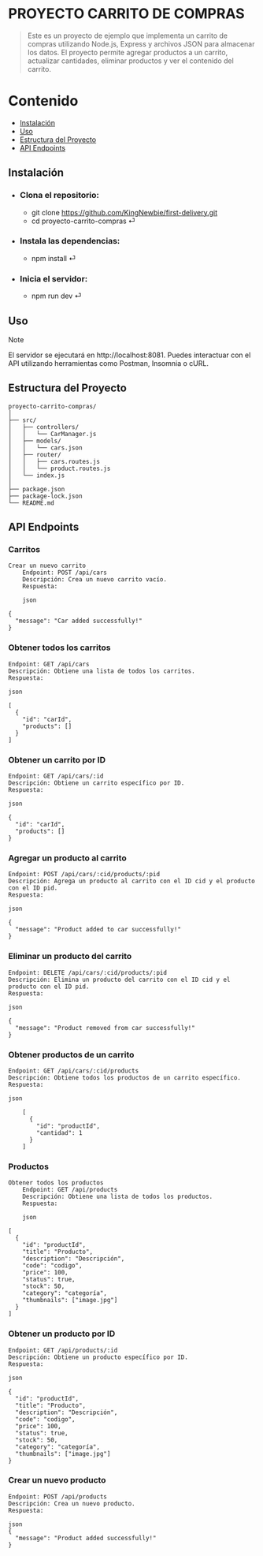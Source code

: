 # PROYECTO CARRITO DE COMPRAS

> Este es un proyecto de ejemplo que implementa un carrito de compras utilizando Node.js, Express y archivos JSON para almacenar los datos. El proyecto permite agregar productos a un carrito, actualizar cantidades, eliminar productos y ver el contenido del carrito.

# Contenido

  
- [Instalación](#Instalación)
- [Uso](#uso)
- [Estructura del Proyecto](#estructura-del-proyecto)
- [API Endpoints](#api-endpoints)

## Instalación

- ### Clona el repositorio:
  - git clone https://github.com/KingNewbie/first-delivery.git
  - cd proyecto-carrito-compras ⏎ 

- ### Instala las dependencias:
  - npm install ⏎ 
- ### Inicia el servidor:
  - npm run dev ⏎

## Uso
> [!NOTE]
> El servidor se ejecutará en http://localhost:8081. Puedes interactuar con el API utilizando herramientas como Postman, Insomnia o cURL.
## Estructura del Proyecto

```
proyecto-carrito-compras/
│
├── src/
│   ├── controllers/
│   │   └── CarManager.js
│   ├── models/
│   │   └── cars.json
│   ├── router/
│   │   ├── cars.routes.js
│   │   └── product.routes.js
│   └── index.js
│
├── package.json
├── package-lock.json
└── README.md
```


## API Endpoints
### Carritos

    Crear un nuevo carrito
        Endpoint: POST /api/cars
        Descripción: Crea un nuevo carrito vacío.
        Respuesta:

        json

    {
      "message": "Car added successfully!"
    }

### Obtener todos los carritos

    Endpoint: GET /api/cars
    Descripción: Obtiene una lista de todos los carritos.
    Respuesta:

    json

    [
      {
        "id": "carId",
        "products": []
      }
    ]

### Obtener un carrito por ID

    Endpoint: GET /api/cars/:id
    Descripción: Obtiene un carrito específico por ID.
    Respuesta:

    json

    {
      "id": "carId",
      "products": []
    }

### Agregar un producto al carrito

    Endpoint: POST /api/cars/:cid/products/:pid
    Descripción: Agrega un producto al carrito con el ID cid y el producto con el ID pid.
    Respuesta:

    json

    {
      "message": "Product added to car successfully!"
    }

### Eliminar un producto del carrito

    Endpoint: DELETE /api/cars/:cid/products/:pid
    Descripción: Elimina un producto del carrito con el ID cid y el producto con el ID pid.
    Respuesta:

    json

    {
      "message": "Product removed from car successfully!"
    }

### Obtener productos de un carrito

    Endpoint: GET /api/cars/:cid/products
    Descripción: Obtiene todos los productos de un carrito específico.
    Respuesta:

    json

        [
          {
            "id": "productId",
            "cantidad": 1
          }
        ]

### Productos

    Obtener todos los productos
        Endpoint: GET /api/products
        Descripción: Obtiene una lista de todos los productos.
        Respuesta:

        json

    [
      {
        "id": "productId",
        "title": "Producto",
        "description": "Descripción",
        "code": "codigo",
        "price": 100,
        "status": true,
        "stock": 50,
        "category": "categoría",
        "thumbnails": ["image.jpg"]
      }
    ]

### Obtener un producto por ID

    Endpoint: GET /api/products/:id
    Descripción: Obtiene un producto específico por ID.
    Respuesta:

    json

    {
      "id": "productId",
      "title": "Producto",
      "description": "Descripción",
      "code": "codigo",
      "price": 100,
      "status": true,
      "stock": 50,
      "category": "categoría",
      "thumbnails": ["image.jpg"]
    }

### Crear un nuevo producto

    Endpoint: POST /api/products
    Descripción: Crea un nuevo producto.
    Respuesta:

    json
    {
      "message": "Product added successfully!"
    }
